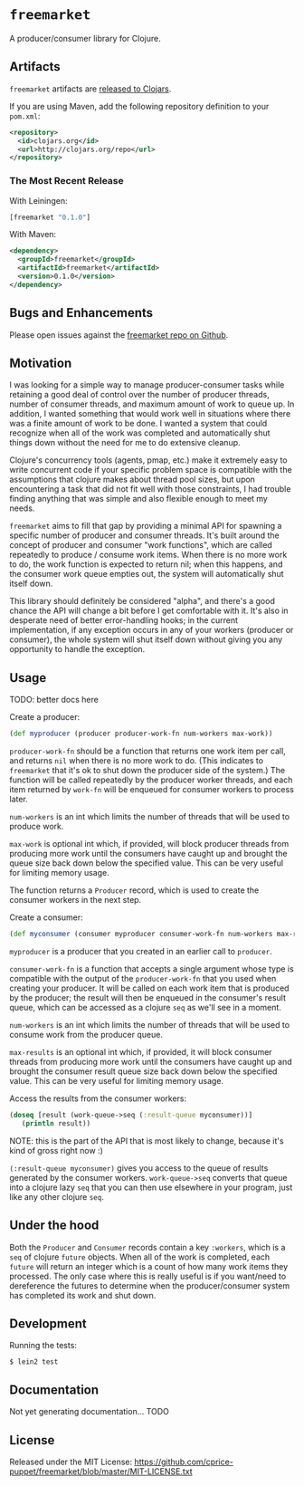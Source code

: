 # `freemarket`

A producer/consumer library for Clojure.

## Artifacts

`freemarket` artifacts are [released to Clojars](https://clojars.org/freemarket/freemarket).

If you are using Maven, add the following repository definition to your `pom.xml`:

``` xml
<repository>
  <id>clojars.org</id>
  <url>http://clojars.org/repo</url>
</repository>
```

### The Most Recent Release

With Leiningen:

``` clj
[freemarket "0.1.0"]
```

With Maven:

``` xml
<dependency>
  <groupId>freemarket</groupId>
  <artifactId>freemarket</artifactId>
  <version>0.1.0</version>
</dependency>
```

## Bugs and Enhancements

Please open issues against the [freemarket repo on Github](https://github.com/cprice-puppet/freemarket/issues).

## Motivation

I was looking for a simple way to manage producer-consumer tasks while retaining a good deal of control over the number of producer threads, number of consumer threads, and maximum amount of work to queue up.  In addition, I wanted something that would work well in situations where there was a finite amount of work to be done.  I wanted a system that could recognize when all of the work was completed and automatically shut things down without the need for me to do extensive cleanup.

Clojure's concurrency tools (agents, pmap, etc.) make it extremely easy to write concurrent code if your specific problem space is compatible with the assumptions that clojure makes about thread pool sizes, but upon encountering a task that did not fit well with those constraints, I had trouble finding anything that was simple and also flexible enough to meet my needs.

 `freemarket` aims to fill that gap by providing a minimal API for spawning a specific number of producer and consumer threads.  It's built around the concept of producer and consumer "work functions", which are called repeatedly to produce / consume work items.  When there is no more work to do, the work function is expected to return nil; when this happens, and the consumer work queue empties out, the system will automatically shut itself down.
 
This library should definitely be considered "alpha", and there's a good chance the API will change a bit before I get comfortable with it.  It's also in desperate need of better error-handling hooks; in the current implementation, if any exception occurs in any of your workers (producer or consumer), the whole system will shut itself down without giving you any opportunity to handle the exception.

## Usage

TODO: better docs here

Create a producer:

``` clojure
(def myproducer (producer producer-work-fn num-workers max-work))
```

`producer-work-fn` should be a function that returns one work item per call, and returns `nil` when there is no more work to do.  (This indicates to `freemarket` that it's ok to shut down the producer side of the system.)  The function will be called repeatedly by the producer worker threads, and each item returned by `work-fn` will be enqueued for consumer workers to process later.

`num-workers` is an int which limits the number of threads that will be used to produce work.

`max-work` is optional int which, if provided, will block producer threads from producing more work until the consumers have caught up and brought the queue size back down below the specified value.  This can be very useful for limiting memory usage.

 The function returns a `Producer` record, which is used to create the consumer workers in the next step.

 Create a consumer:

 ``` clojure
 (def myconsumer (consumer myproducer consumer-work-fn num-workers max-results))
 ```

 `myproducer` is a producer that you created in an earlier call to `producer`.

 `consumer-work-fn` is a function that accepts a single argument whose type is compatible with the output of the `producer-work-fn` that you used when creating your producer.  It will be called on each work item that is produced by the producer; the result will then be enqueued in the consumer's result queue, which can be accessed as a clojure `seq` as we'll see in a moment.

 `num-workers` is an int which limits the number of threads that will be used to consume work from the producer queue.

 `max-results` is an optional int which, if provided, it will block consumer threads from producing more work until the consumers have caught up and brought the consumer result queue size back down below the specified value.  This can be very useful for limiting memory usage.

Access the results from the consumer workers:

 ``` clojure
 (doseq [result (work-queue->seq (:result-queue myconsumer))]
    (println result))
 ```

 NOTE: this is the part of the API that is most likely to change, because it's kind of gross right now :)

 `(:result-queue myconsumer)` gives you access to the queue of results generated by the consumer workers.  `work-queue->seq` converts that queue into a clojure lazy `seq` that you can then use elsewhere in your program, just like any other clojure `seq`.


## Under the hood

Both the `Producer` and `Consumer` records contain a key `:workers`, which is a `seq` of clojure `future` objects.  When all of the work is completed, each `future` will return an integer which is a count of how many work items they processed.  The only case where this is really useful is if you want/need to dereference the futures to determine when the producer/consumer system has completed its work and shut down.

## Development

Running the tests:

    $ lein2 test

## Documentation

Not yet generating documentation... TODO

## License

Released under the MIT License: <https://github.com/cprice-puppet/freemarket/blob/master/MIT-LICENSE.txt>
